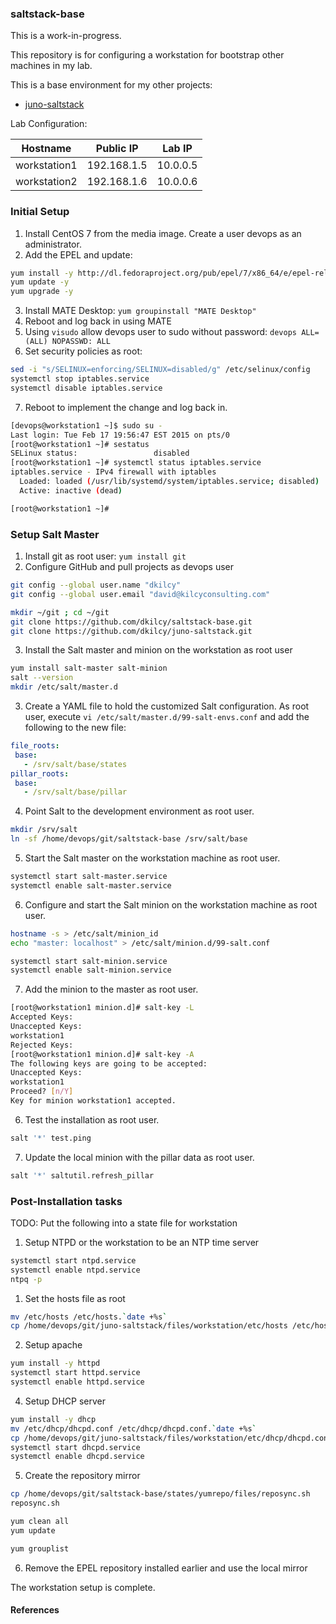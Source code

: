 ### saltstack-base

This is a work-in-progress.

This repository is for configuring a workstation for bootstrap other machines in my lab.

This is a base environment for my other projects:
- [juno-saltstack](https://github.com/dkilcy/juno-saltstack)

Lab Configuration:

| Hostname | Public IP | Lab IP |
|----------|-----------|--------|
| workstation1 | 192.168.1.5 | 10.0.0.5 |
| workstation2 | 192.168.1.6 | 10.0.0.6 |

### Initial Setup

1. Install CentOS 7 from the media image.  Create a user devops as an administrator.
2. Add the EPEL and update: 

 ```bash
yum install -y http://dl.fedoraproject.org/pub/epel/7/x86_64/e/epel-release-7-5.noarch.rpm
yum update -y
yum upgrade -y
```

3. Install MATE Desktop: `yum groupinstall "MATE Desktop"`
4. Reboot and log back in using MATE
5. Using `visudo` allow devops user to sudo without password: `devops ALL=(ALL) NOPASSWD: ALL`
6. Set security policies as root:

 ```bash
sed -i "s/SELINUX=enforcing/SELINUX=disabled/g" /etc/selinux/config
systemctl stop iptables.service
systemctl disable iptables.service
```   

7. Reboot to implement the change and log back in. 
 ```bash
[devops@workstation1 ~]$ sudo su -
Last login: Tue Feb 17 19:56:47 EST 2015 on pts/0
[root@workstation1 ~]# sestatus
SELinux status:                 disabled
[root@workstation1 ~]# systemctl status iptables.service
iptables.service - IPv4 firewall with iptables
   Loaded: loaded (/usr/lib/systemd/system/iptables.service; disabled)
   Active: inactive (dead)

[root@workstation1 ~]# 
```

### Setup Salt Master

1. Install git as root user: `yum install git`
2. Configure GitHub and pull projects as devops user

 ```bash
git config --global user.name "dkilcy"
git config --global user.email "david@kilcyconsulting.com"
 
mkdir ~/git ; cd ~/git
git clone https://github.com/dkilcy/saltstack-base.git
git clone https://github.com/dkilcy/juno-saltstack.git
```

3. Install the Salt master and minion on the workstation as root user

 ```bash
yum install salt-master salt-minion
salt --version
mkdir /etc/salt/master.d
```

3. Create a YAML file to hold the customized Salt configuration.  As root user, execute `vi /etc/salt/master.d/99-salt-envs.conf` and add the following to the new file:

 ```yaml
file_roots:
  base:
    - /srv/salt/base/states
pillar_roots:
  base:
    - /srv/salt/base/pillar
```

4. Point Salt to the development environment as root user.

 ```bash
mkdir /srv/salt
ln -sf /home/devops/git/saltstack-base /srv/salt/base
```

5. Start the Salt master on the workstation machine as root user.

 ```bash 
systemctl start salt-master.service
systemctl enable salt-master.service
```
6. Configure and start the Salt minion on the workstation machine as root user.

 ```bash
hostname -s > /etc/salt/minion_id
echo "master: localhost" > /etc/salt/minion.d/99-salt.conf

systemctl start salt-minion.service
systemctl enable salt-minion.service
```

7. Add the minion to the master as root user.

 ```bash
[root@workstation1 minion.d]# salt-key -L
Accepted Keys:
Unaccepted Keys:
workstation1
Rejected Keys:
[root@workstation1 minion.d]# salt-key -A 
The following keys are going to be accepted:
Unaccepted Keys:
workstation1
Proceed? [n/Y]  
Key for minion workstation1 accepted.
```

6. Test the installation as root user.

 ```bash
salt '*' test.ping
```

7. Update the local minion with the pillar data as root user.

 ```bash
salt '*' saltutil.refresh_pillar
```

### Post-Installation tasks

TODO: Put the following into a state file for workstation

1. Setup NTPD or the workstation to be an NTP time server

 ```bash
systemctl start ntpd.service
systemctl enable ntpd.service
ntpq -p
```
1. Set the hosts file as root

 ```bash
mv /etc/hosts /etc/hosts.`date +%s`
cp /home/devops/git/juno-saltstack/files/workstation/etc/hosts /etc/hosts
```   

2. Setup apache  
 
 ```bash
yum install -y httpd
systemctl start httpd.service
systemctl enable httpd.service
```
4. Setup DHCP server   

 ```bash
yum install -y dhcp
mv /etc/dhcp/dhcpd.conf /etc/dhcp/dhcpd.conf.`date +%s`
cp /home/devops/git/juno-saltstack/files/workstation/etc/dhcp/dhcpd.conf /etc/dhcp/dhcpd.conf
systemctl start dhcpd.service
systemctl enable dhcpd.service
```
5. Create the repository mirror  

 ```bash
cp /home/devops/git/saltstack-base/states/yumrepo/files/reposync.sh
reposync.sh

yum clean all
yum update

yum grouplist
```

6. Remove the EPEL repository installed earlier and use the local mirror

The workstation setup is complete.

#### References

 
